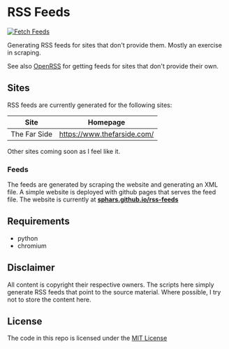 # RSS Feeds

[![Fetch Feeds](https://github.com/sphars/rss-feeds/actions/workflows/build.yml/badge.svg)](https://github.com/sphars/rss-feeds/actions/workflows/build.yml)

Generating RSS feeds for sites that don't provide them. Mostly an exercise in scraping.

See also [OpenRSS](https://openrss.org/) for getting feeds for sites that don't provide their own.


## Sites

RSS feeds are currently generated for the following sites:

| Site | Homepage |
|------|----------|
| The Far Side | https://www.thefarside.com/ |

Other sites coming soon as I feel like it.

### Feeds
The feeds are generated by scraping the website and generating an XML file. A simple website is deployed with github pages that serves the feed file. The website is currently at **[sphars.github.io/rss-feeds](https://sphars.github.io/rss-feeds/)**

## Requirements
- python
- chromium

## Disclaimer
All content is copyright their respective owners. The scripts here simply generate RSS feeds that point to the source material. Where possible, I try not to store the content here.

## License
The code in this repo is licensed under the [MIT License](/LICENSE)
